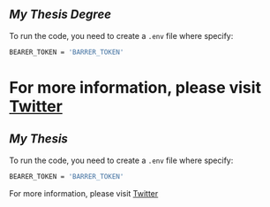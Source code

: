 ## _My Thesis Degree_


To run the code, you need to create a `.env` file where specify:
```sh
BEARER_TOKEN = 'BARRER_TOKEN'
```
For more information, please visit [Twitter](https://developer.twitter.com/en/products/twitter-api/academic-research)
=======
## _My Thesis_


To run the code, you need to create a `.env` file where specify:
```sh
BEARER_TOKEN = 'BARRER_TOKEN'
```
For more information, please visit [Twitter](https://developer.twitter.com/en/products/twitter-api/academic-research)

